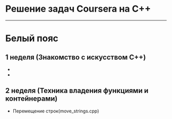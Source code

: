 # Решение задач Coursera на C++

-----------------------------

# Белый пояс

## 1 неделя (Знакомство с искусством C++)
-
-

## 2 неделя (Техника владения функциями и контейнерами)
- Перемещение строк(move_strings.cpp)

